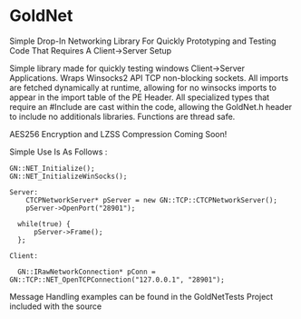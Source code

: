 # GoldNet
Simple Drop-In Networking Library For Quickly Prototyping and Testing Code That Requires A Client->Server Setup

Simple library made for quickly testing windows Client->Server Applications. Wraps Winsocks2 API TCP non-blocking sockets. All imports are fetched dynamically at runtime,
allowing for no winsocks imports to appear in the import table of the PE Header. All specialized types that require an #Include are cast within the code,
allowing the GoldNet.h header to include no additionals libraries. Functions are thread safe.



AES256 Encryption and LZSS Compression Coming Soon!

Simple Use Is As Follows :

```
GN::NET_Initialize();
GN::NET_InitializeWinSocks();

Server:
	CTCPNetworkServer* pServer = new GN::TCP::CTCPNetworkServer();
	pServer->OpenPort("28901");
  
  while(true) { 
      pServer->Frame();
  };
     
Client:

  GN::IRawNetworkConnection* pConn = GN::TCP::NET_OpenTCPConnection("127.0.0.1", "28901");

```

Message Handling examples can be found in the GoldNetTests Project included with the source
